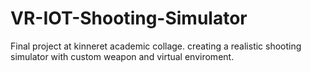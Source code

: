 # VR-IOT-Shooting-Simulator
Final project at kinneret academic collage. creating a realistic shooting simulator with custom weapon and virtual enviroment.
